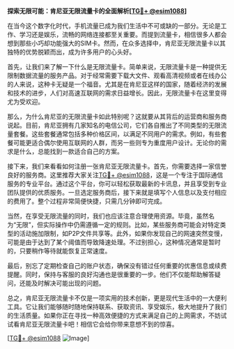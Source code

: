 **探索无限可能：肯尼亚无限流量卡的全面解析[[TG💪+ @esim1088](https://t.me/s/esim1088)]**

在当今这个数字化时代，手机流量已成为我们生活中不可或缺的一部分。无论是工作、学习还是娱乐，流畅的网络连接都至关重要。而提到流量卡，相信很多人都会想到那些小巧却功能强大的SIM卡。然而，在众多选择中，肯尼亚无限流量卡以其独特的优势脱颖而出，成为许多用户的心头好。

首先，让我们来了解一下什么是无限流量卡。简单来说，无限流量卡是一种提供无限制数据流量的服务产品。对于经常需要下载大文件、观看高清视频或者在线办公的人来说，这种卡无疑是一个福音。尤其是在肯尼亚这样的国家，随着经济的发展和技术的进步，人们对高速互联网的需求日益增长。因此，无限流量卡在这里变得尤为受欢迎。

那么，为什么肯尼亚的无限流量卡如此特别呢？这就要从其背后的运营商和服务商说起。目前，肯尼亚拥有几家知名的电信公司，它们各自推出了不同类型的无限流量套餐。这些套餐通常包括多种价格区间，以满足不同用户的需求。例如，有些套餐可能更适合偶尔使用互联网的人群，而另一些则专为重度用户设计。无论你的需求是什么，总能找到一款适合自己的方案。

接下来，我们来看看如何注册一张肯尼亚无限流量卡。首先，你需要选择一家信誉良好的服务商。这里推荐大家关注[TG💪+ @esim1088](https://t.me/s/esim1088)，这是一个专注于国际通信服务的专业平台。通过这个平台，你可以轻松获取最新的卡讯息，并且享受到专业团队提供的优质服务。一旦选定服务商后，接下来就是填写个人信息以及支付相应的费用了。整个过程非常简便快捷，只需几分钟即可完成。

当然，在享受无限流量的同时，我们也应该注意合理使用资源。毕竟，虽然名为“无限”，但实际操作中仍需遵循一定的规则。比如，某些服务商可能会对特定类型的活动施加限制，如P2P文件共享等。此外，如果你发现自己的网速突然变慢，可能是由于达到了某个阈值而导致降速处理。不过别担心，这种情况通常是暂时的，只要稍作等待就能恢复正常速度。

最后，别忘了定期检查自己的账户状态，确保没有错过任何重要的优惠信息或续费提醒。同时，保持与客服的良好沟通也是很重要的一步。他们不仅能帮助解答疑问，还能及时解决可能出现的问题。

总之，肯尼亚无限流量卡不仅是一项实用的技术创新，更是现代生活中的一大便利工具。它让我们能够随时随地保持联系、获取资讯、享受娱乐，极大地提升了我们的生活质量。如果你正在寻找一种高效便捷的方式来满足自己的上网需求，不妨试试看肯尼亚无限流量卡吧！相信它会给你带来意想不到的惊喜。

[[TG💪+ @esim1088](https://t.me/s/esim1088) ![Image](https://i.postimg.cc/4NQfJmqS/Snipaste-2025-05-13-00-14-12.png)]